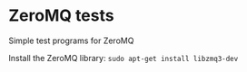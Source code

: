 # ZeroMQ tests

Simple test programs for ZeroMQ

Install the ZeroMQ library: `sudo apt-get install libzmq3-dev`
